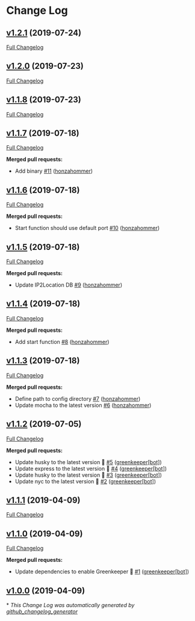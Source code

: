 # Change Log

## [v1.2.1](https://github.com/honzahommer/ip2nfo/tree/v1.2.1) (2019-07-24)
[Full Changelog](https://github.com/honzahommer/ip2nfo/compare/v1.2.0...v1.2.1)

## [v1.2.0](https://github.com/honzahommer/ip2nfo/tree/v1.2.0) (2019-07-23)
[Full Changelog](https://github.com/honzahommer/ip2nfo/compare/v1.1.8...v1.2.0)

## [v1.1.8](https://github.com/honzahommer/ip2nfo/tree/v1.1.8) (2019-07-23)
[Full Changelog](https://github.com/honzahommer/ip2nfo/compare/v1.1.7...v1.1.8)

## [v1.1.7](https://github.com/honzahommer/ip2nfo/tree/v1.1.7) (2019-07-18)
[Full Changelog](https://github.com/honzahommer/ip2nfo/compare/v1.1.6...v1.1.7)

**Merged pull requests:**

- Add binary [\#11](https://github.com/honzahommer/ip2nfo/pull/11) ([honzahommer](https://github.com/honzahommer))

## [v1.1.6](https://github.com/honzahommer/ip2nfo/tree/v1.1.6) (2019-07-18)
[Full Changelog](https://github.com/honzahommer/ip2nfo/compare/v1.1.5...v1.1.6)

**Merged pull requests:**

- Start function should use default port [\#10](https://github.com/honzahommer/ip2nfo/pull/10) ([honzahommer](https://github.com/honzahommer))

## [v1.1.5](https://github.com/honzahommer/ip2nfo/tree/v1.1.5) (2019-07-18)
[Full Changelog](https://github.com/honzahommer/ip2nfo/compare/v1.1.4...v1.1.5)

**Merged pull requests:**

- Update IP2Location DB [\#9](https://github.com/honzahommer/ip2nfo/pull/9) ([honzahommer](https://github.com/honzahommer))

## [v1.1.4](https://github.com/honzahommer/ip2nfo/tree/v1.1.4) (2019-07-18)
[Full Changelog](https://github.com/honzahommer/ip2nfo/compare/v1.1.3...v1.1.4)

**Merged pull requests:**

- Add start function [\#8](https://github.com/honzahommer/ip2nfo/pull/8) ([honzahommer](https://github.com/honzahommer))

## [v1.1.3](https://github.com/honzahommer/ip2nfo/tree/v1.1.3) (2019-07-18)
[Full Changelog](https://github.com/honzahommer/ip2nfo/compare/v1.1.2...v1.1.3)

**Merged pull requests:**

- Define path to config directory [\#7](https://github.com/honzahommer/ip2nfo/pull/7) ([honzahommer](https://github.com/honzahommer))
- Update mocha to the latest version [\#6](https://github.com/honzahommer/ip2nfo/pull/6) ([honzahommer](https://github.com/honzahommer))

## [v1.1.2](https://github.com/honzahommer/ip2nfo/tree/v1.1.2) (2019-07-05)
[Full Changelog](https://github.com/honzahommer/ip2nfo/compare/v1.1.1...v1.1.2)

**Merged pull requests:**

- Update husky to the latest version 🚀 [\#5](https://github.com/honzahommer/ip2nfo/pull/5) ([greenkeeper[bot]](https://github.com/apps/greenkeeper))
- Update express to the latest version 🚀 [\#4](https://github.com/honzahommer/ip2nfo/pull/4) ([greenkeeper[bot]](https://github.com/apps/greenkeeper))
- Update husky to the latest version 🚀 [\#3](https://github.com/honzahommer/ip2nfo/pull/3) ([greenkeeper[bot]](https://github.com/apps/greenkeeper))
- Update nyc to the latest version 🚀 [\#2](https://github.com/honzahommer/ip2nfo/pull/2) ([greenkeeper[bot]](https://github.com/apps/greenkeeper))

## [v1.1.1](https://github.com/honzahommer/ip2nfo/tree/v1.1.1) (2019-04-09)
[Full Changelog](https://github.com/honzahommer/ip2nfo/compare/v1.1.0...v1.1.1)

## [v1.1.0](https://github.com/honzahommer/ip2nfo/tree/v1.1.0) (2019-04-09)
[Full Changelog](https://github.com/honzahommer/ip2nfo/compare/v1.0.0...v1.1.0)

**Merged pull requests:**

- Update dependencies to enable Greenkeeper 🌴 [\#1](https://github.com/honzahommer/ip2nfo/pull/1) ([greenkeeper[bot]](https://github.com/apps/greenkeeper))

## [v1.0.0](https://github.com/honzahommer/ip2nfo/tree/v1.0.0) (2019-04-09)


\* *This Change Log was automatically generated by [github_changelog_generator](https://github.com/skywinder/Github-Changelog-Generator)*